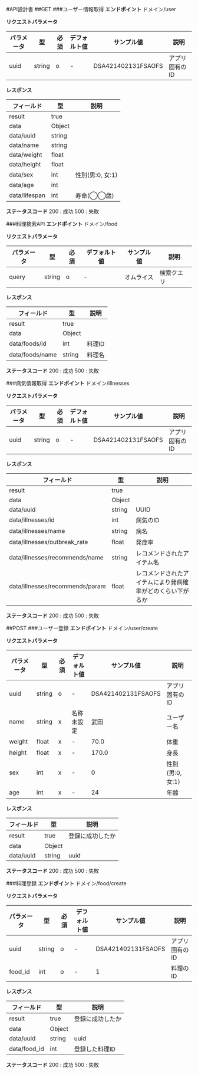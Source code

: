 #API設計書
##GET
###ユーザー情報取得
**エンドポイント**
ドメイン/user

**リクエストパラメータ**

|パラメータ|型|必須|デフォルト値|サンプル値|説明|
|-|-|-|-|-|-|
|uuid|string|o|-|DSA421402131FSAOFS|アプリ固有のID|

**レスポンス**

|フィールド|型|説明|
|-|-|-|
|result|true||
|data|Object||
|data/uuid|string||
|data/name|string||
|data/weight|float||
|data/height|float||
|data/sex|int|性別(男:0, 女:1)|
|data/age|int||
|data/lifespan|int|寿命(◯◯歳)|

**ステータスコード**
200 : 成功
500 : 失敗

###料理検索API
**エンドポイント**
ドメイン/food

**リクエストパラメータ**

|パラメータ|型|必須|デフォルト値|サンプル値|説明|
|-|-|-|-|-|-|
|query|string|o|-|オムライス|検索クエリ|

**レスポンス**

|フィールド|型|説明|
|-|-|-|
|result|true||
|data|Object||
|data/foods/id|int|料理ID|
|data/foods/name|string|料理名|

**ステータスコード**
200 : 成功
500 : 失敗

###病気情報取得
**エンドポイント**
ドメイン/illnesses

**リクエストパラメータ**

|パラメータ|型|必須|デフォルト値|サンプル値|説明|
|-|-|-|-|-|-|
|uuid|string|o|-|DSA421402131FSAOFS|アプリ固有のID|

**レスポンス**

|フィールド|型|説明|
|-|-|-|
|result|true||
|data|Object||
|data/uuid|string|UUID|
|data/illnesses/id|int|病気のID|
|data/illnesses/name|string|病名|
|data/illnesses/outbreak_rate|float|発症率|
|data/illnesses/recommends/name|string|レコメンドされたアイテム名|
|data/illnesses/recommends/param|float|レコメンドされたアイテムにより発病確率がどのくらい下がるか|

**ステータスコード**
200 : 成功
500 : 失敗


##POST
###ユーザー登録
**エンドポイント**
ドメイン/user/create

**リクエストパラメータ**

|パラメータ|型|必須|デフォルト値|サンプル値|説明|
|-|-|-|-|-|-|
|uuid|string|o|-|DSA421402131FSAOFS|アプリ固有のID|
|name|string|x|名称未設定|武田|ユーザー名|
|weight|float|x|-|70.0|体重|
|height|float|x|-|170.0|身長|
|sex|int|x|-|0|性別(男:0, 女:1)|
|age|int|x|-|24|年齢|

**レスポンス**

|フィールド|型|説明|
|-|-|-|
|result|true|登録に成功したか|
|data|Object||
|data/uuid|string|uuid|

**ステータスコード**
200 : 成功
500 : 失敗

###料理登録
**エンドポイント**
ドメイン/food/create

**リクエストパラメータ**

|パラメータ|型|必須|デフォルト値|サンプル値|説明|
|-|-|-|-|-|-|
|uuid|string|o|-|DSA421402131FSAOFS|アプリ固有のID|
|food_id|int|o|-|1|料理のID|

**レスポンス**

|フィールド|型|説明|
|-|-|-|
|result|true|登録に成功したか|
|data|Object||
|data/uuid|string|uuid|
|data/food_id|int|登録した料理ID|

**ステータスコード**
200 : 成功
500 : 失敗